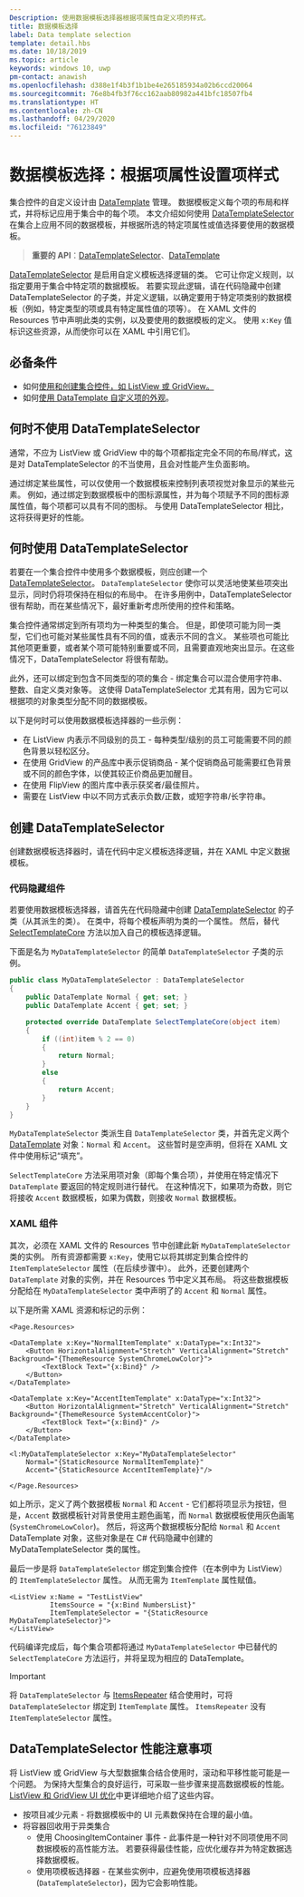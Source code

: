 ```yaml
---
Description: 使用数据模板选择器根据项属性自定义项的样式。
title: 数据模板选择
label: Data template selection
template: detail.hbs
ms.date: 10/18/2019
ms.topic: article
keywords: windows 10, uwp
pm-contact: anawish
ms.openlocfilehash: d388e1f4b3f1b1be4e265185934a02b6ccd20064
ms.sourcegitcommit: 76e8b4fb3f76cc162aab80982a441bfc18507fb4
ms.translationtype: HT
ms.contentlocale: zh-CN
ms.lasthandoff: 04/29/2020
ms.locfileid: "76123849"
---
```

# <a name="data-template-selection-styling-items-based-on-their-properties"></a>数据模板选择：根据项属性设置项样式

集合控件的自定义设计由 [DataTemplate](/uwp/api/windows.ui.xaml.datatemplate) 管理。 数据模板定义每个项的布局和样式，并将标记应用于集合中的每个项。 本文介绍如何使用 [DataTemplateSelector](/uwp/api/windows.ui.xaml.controls.datatemplateselector) 在集合上应用不同的数据模板，并根据所选的特定项属性或值选择要使用的数据模板。

> **重要的 API**：[DataTemplateSelector](/uwp/api/windows.ui.xaml.controls.datatemplateselector)、[DataTemplate](/uwp/api/windows.ui.xaml.datatemplate)

[DataTemplateSelector](/uwp/api/windows.ui.xaml.controls.datatemplateselector) 是启用自定义模板选择逻辑的类。 它可让你定义规则，以指定要用于集合中特定项的数据模板。 若要实现此逻辑，请在代码隐藏中创建 DataTemplateSelector 的子类，并定义逻辑，以确定要用于特定项类别的数据模板（例如，特定类型的项或具有特定属性值的项等）。 在 XAML 文件的 Resources 节中声明此类的实例，以及要使用的数据模板的定义。 使用 `x:Key` 值标识这些资源，从而使你可以在 XAML 中引用它们。

## <a name="prerequisites"></a>必备条件

- 如何[使用和创建集合控件，如 ListView 或 GridView。](listview-and-gridview.md)
- 如何[使用 DataTemplate 自定义项的外观](item-containers-templates.md#data-template)。

## <a name="when-not-to-use-a-datatemplateselector"></a>何时不使用 DataTemplateSelector

通常，不应为 ListView 或 GridView 中的每个项都指定完全不同的布局/样式，这是对 DataTemplateSelector 的不当使用，且会对性能产生负面影响。

通过绑定某些属性，可以仅使用一个数据模板来控制列表项视觉对象显示的某些元素。 例如，通过绑定到数据模板中的图标源属性，并为每个项赋予不同的图标源属性值，每个项都可以具有不同的图标。 与使用 DataTemplateSelector 相比，这将获得更好的性能。

## <a name="when-to-use-a-datatemplateselector"></a>何时使用 DataTemplateSelector

若要在一个集合控件中使用多个数据模板，则应创建一个 [DataTemplateSelector](/uwp/api/windows.ui.xaml.controls.datatemplateselector)。 `DataTemplateSelector` 使你可以灵活地使某些项突出显示，同时仍将项保持在相似的布局中。 在许多用例中，DataTemplateSelector 很有帮助，而在某些情况下，最好重新考虑所使用的控件和策略。

集合控件通常绑定到所有项均为一种类型的集合。 但是，即使项可能为同一类型，它们也可能对某些属性具有不同的值，或表示不同的含义。 某些项也可能比其他项更重要，或者某个项可能特别重要或不同，且需要直观地突出显示。在这些情况下，DataTemplateSelector 将很有帮助。

此外，还可以绑定到包含不同类型的项的集合 - 绑定集合可以混合使用字符串、整数、自定义类对象等。 这使得 DataTemplateSelector 尤其有用，因为它可以根据项的对象类型分配不同的数据模板。

以下是何时可以使用数据模板选择器的一些示例：

- 在 ListView 内表示不同级别的员工 - 每种类型/级别的员工可能需要不同的颜色背景以轻松区分。
- 在使用 GridView 的产品库中表示促销商品 - 某个促销商品可能需要红色背景或不同的颜色字体，以使其较正价商品更加醒目。
- 在使用 FlipView 的图片库中表示获奖者/最佳照片。
- 需要在 ListView 中以不同方式表示负数/正数，或短字符串/长字符串。

## <a name="create-a-datatemplateselector"></a>创建 DataTemplateSelector

创建数据模板选择器时，请在代码中定义模板选择逻辑，并在 XAML 中定义数据模板。

### <a name="code-behind-component"></a>代码隐藏组件

若要使用数据模板选择器，请首先在代码隐藏中创建 [DataTemplateSelector](/uwp/api/windows.ui.xaml.controls.datatemplateselector) 的子类（从其派生的类）。 在类中，将每个模板声明为类的一个属性。 然后，替代 [SelectTemplateCore](/uwp/api/windows.ui.xaml.controls.datatemplateselector.selecttemplatecore) 方法以加入自己的模板选择逻辑。

下面是名为 `MyDataTemplateSelector` 的简单 `DataTemplateSelector` 子类的示例。

```csharp
public class MyDataTemplateSelector : DataTemplateSelector
{
    public DataTemplate Normal { get; set; }
    public DataTemplate Accent { get; set; }

    protected override DataTemplate SelectTemplateCore(object item)
    {
        if ((int)item % 2 == 0)
        {
            return Normal;
        }
        else
        {
            return Accent;
        }
    }
}
```

`MyDataTemplateSelector` 类派生自 `DataTemplateSelector` 类，并首先定义两个 [DataTemplate](/uwp/api/windows.ui.xaml.datatemplate) 对象：`Normal` 和 `Accent`。 这些暂时是空声明，但将在 XAML 文件中使用标记“填充”。

`SelectTemplateCore` 方法采用项对象（即每个集合项），并使用在特定情况下 `DataTemplate` 要返回的特定规则进行替代。 在这种情况下，如果项为奇数，则它将接收 `Accent` 数据模板，如果为偶数，则接收 `Normal` 数据模板。

### <a name="xaml-component"></a>XAML 组件

其次，必须在 XAML 文件的 Resources 节中创建此新 `MyDataTemplateSelector` 类的实例。 所有资源都需要 `x:Key`，使用它以将其绑定到集合控件的 `ItemTemplateSelector` 属性（在后续步骤中）。 此外，还要创建两个 `DataTemplate` 对象的实例，并在 Resources 节中定义其布局。 将这些数据模板分配给在 `MyDataTemplateSelector` 类中声明了的 `Accent` 和 `Normal` 属性。

以下是所需 XAML 资源和标记的示例：

```xaml
<Page.Resources>

<DataTemplate x:Key="NormalItemTemplate" x:DataType="x:Int32">
    <Button HorizontalAlignment="Stretch" VerticalAlignment="Stretch" Background="{ThemeResource SystemChromeLowColor}">
        <TextBlock Text="{x:Bind}" />
    </Button>
</DataTemplate>

<DataTemplate x:Key="AccentItemTemplate" x:DataType="x:Int32">
    <Button HorizontalAlignment="Stretch" VerticalAlignment="Stretch" Background="{ThemeResource SystemAccentColor}">
        <TextBlock Text="{x:Bind}" />
    </Button>
</DataTemplate>

<l:MyDataTemplateSelector x:Key="MyDataTemplateSelector"
    Normal="{StaticResource NormalItemTemplate}"
    Accent="{StaticResource AccentItemTemplate}"/>

</Page.Resources>
```

如上所示，定义了两个数据模板 `Normal` 和 `Accent` - 它们都将项显示为按钮，但是，`Accent` 数据模板针对背景使用主题色画笔，而 `Normal` 数据模板使用灰色画笔 (`SystemChromeLowColor`)。 然后，将这两个数据模板分配给 `Normal` 和 `Accent` DataTemplate 对象，这些对象是在 C# 代码隐藏中创建的 MyDataTemplateSelector 类的属性。

最后一步是将 `DataTemplateSelector` 绑定到集合控件（在本例中为 ListView）的 `ItemTemplateSelector` 属性。 从而无需为 `ItemTemplate` 属性赋值。 

```xaml
<ListView x:Name = "TestListView"
          ItemsSource = "{x:Bind NumbersList}"
          ItemTemplateSelector = "{StaticResource MyDataTemplateSelector}">
</ListView>
```

代码编译完成后，每个集合项都将通过 `MyDataTemplateSelector` 中已替代的 `SelectTemplateCore` 方法运行，并将呈现为相应的 DataTemplate。

> [!IMPORTANT]
> 将 `DataTemplateSelector` 与 [ItemsRepeater](/uwp/api/microsoft.ui.xaml.controls.itemsrepeater?view=winui-2.2) 结合使用时，可将 `DataTemplateSelector` 绑定到 `ItemTemplate` 属性。 `ItemsRepeater` 没有 `ItemTemplateSelector` 属性。

## <a name="datatemplateselector-performance-considerations"></a>DataTemplateSelector 性能注意事项

将 ListView 或 GridView 与大型数据集合结合使用时，滚动和平移性能可能是一个问题。 为保持大型集合的良好运行，可采取一些步骤来提高数据模板的性能。 [ListView 和 GridView UI 优化](/windows/uwp/debug-test-perf/optimize-gridview-and-listview)中更详细地介绍了这些内容。

-  按项目减少元素 - 将数据模板中的 UI 元素数保持在合理的最小值。
- 将容器回收用于异类集合
  - 使用 ChoosingItemContainer 事件  - 此事件是一种针对不同项使用不同数据模板的高性能方法。 若要获得最佳性能，应优化缓存并为特定数据选择数据模板。
  - 使用项模板选择器  - 在某些实例中，应避免使用项模板选择器 (`DataTemplateSelector`)，因为它会影响性能。
